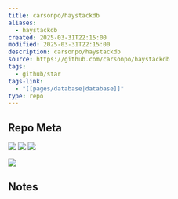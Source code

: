 ```yaml
---
title: carsonpo/haystackdb
aliases:
  - haystackdb
created: 2025-03-31T22:15:00
modified: 2025-03-31T22:15:00
description: carsonpo/haystackdb
source: https://github.com/carsonpo/haystackdb
tags:
  - github/star
tags-link:
  - "[[pages/database|database]]"
type: repo
---
```

## Repo Meta

![](https://img.shields.io/github/stars/carsonpo/haystackdb?style=for-the-badge&label=stars) ![](https://img.shields.io/github/repo-size/carsonpo/haystackdb?style=for-the-badge&label=size) ![](https://img.shields.io/github/created-at/carsonpo/haystackdb?style=for-the-badge&label=since)

[![](https://github-readme-stats.vercel.app/api/pin/?username=carsonpo&repo=haystackdb&bg_color=00000000)](https://github.com/carsonpo/haystackdb)

## Notes

